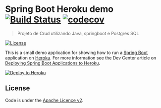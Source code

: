 # Spring Boot Heroku demo [![Build Status](https://travis-ci.org/rogrs/app-heroku.svg?branch=master)](https://travis-ci.org/rogrs/app-heroku)  [![codecov](https://codecov.io/gh/rogrs/app-heroku/branch/master/graph/badge.svg)](https://codecov.io/gh/rogrs/app-heroku)

> Projeto de Crud utilizando Java, springboot e Postgres SQL

[![License](http://img.shields.io/:license-apache-blue.svg)](http://www.apache.org/licenses/LICENSE-2.0.html)

This is a small demo application for showing how to run a [Spring Boot](http://projects.spring.io/spring-boot/)
application on [Heroku](http://heroku.com). For more information see the Dev Center article on 
[Deploying Spring Boot Applications to Heroku](https://devcenter.heroku.com/articles/deploying-spring-boot-apps-to-heroku).

[![Deploy to Heroku](https://www.herokucdn.com/deploy/button.png)](https://heroku.com/deploy)

## License

Code is under the [Apache Licence v2](https://www.apache.org/licenses/LICENSE-2.0.txt).

